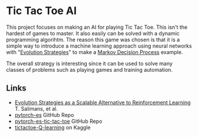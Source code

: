 # Tic Tac Toe AI

This project focuses on making an AI for playing Tic Tac Toe. This isn't the hardest of games to master. It also easily can be solved with a dynamic programming algorihtm. The reason this game was chosen is that it is a simple way to introduce a machine learning approach using neural networks with "[Evolution Strategies](https://arxiv.org/abs/1703.03864)" to make a [Markov Decision Process](https://en.wikipedia.org/wiki/Markov_decision_process) example.

The overall strategy is interesting since it can be used to solve many classes of problems such as playing games and training automation.


## Links

- [Evolution Strategies as a Scalable Alternative to Reinforcement Learning](https://arxiv.org/abs/1703.03864) T. Salimans, et al.
- [pytorch-es](https://github.com/atgambardella/pytorch-es) GitHub Repo
- [pytorch-es-tic-tac-toe](https://github.com/Zeta36/pytorch-es-tic-tac-toe/blob/master/README.md) GitHub Repo
- [tictactoe-Q-learning](https://www.kaggle.com/code/shihhsuanchen/tictactoe-q-learning) on Kaggle
